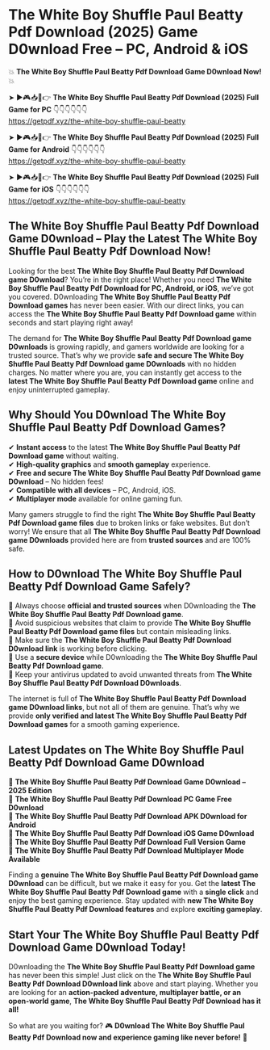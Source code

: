 # The White Boy Shuffle Paul Beatty Pdf Download (2025) Game D0wnload Free – PC, Android & iOS

💥 **The White Boy Shuffle Paul Beatty Pdf Download Game D0wnload Now!** 💥  

➤ ►🎮📥📱👉 **The White Boy Shuffle Paul Beatty Pdf Download (2025) Full Game for PC** 👇👇👇👇👇👇  
https://getpdf.xyz/the-white-boy-shuffle-paul-beatty  

➤ ►🎮📥📱👉 **The White Boy Shuffle Paul Beatty Pdf Download (2025) Full Game for Android** 👇👇👇👇👇👇  
https://getpdf.xyz/the-white-boy-shuffle-paul-beatty  

➤ ►🎮📥📱👉 **The White Boy Shuffle Paul Beatty Pdf Download (2025) Full Game for iOS** 👇👇👇👇👇👇  
https://getpdf.xyz/the-white-boy-shuffle-paul-beatty  

## The White Boy Shuffle Paul Beatty Pdf Download Game D0wnload – Play the Latest The White Boy Shuffle Paul Beatty Pdf Download Now!

Looking for the best **The White Boy Shuffle Paul Beatty Pdf Download game D0wnload**? You’re in the right place! Whether you need **The White Boy Shuffle Paul Beatty Pdf Download for PC, Android, or iOS**, we’ve got you covered. D0wnloading **The White Boy Shuffle Paul Beatty Pdf Download games** has never been easier. With our direct links, you can access the **The White Boy Shuffle Paul Beatty Pdf Download game** within seconds and start playing right away!  

The demand for **The White Boy Shuffle Paul Beatty Pdf Download game D0wnloads** is growing rapidly, and gamers worldwide are looking for a trusted source. That’s why we provide **safe and secure The White Boy Shuffle Paul Beatty Pdf Download game D0wnloads** with no hidden charges. No matter where you are, you can instantly get access to the **latest The White Boy Shuffle Paul Beatty Pdf Download game** online and enjoy uninterrupted gameplay.  

## **Why Should You D0wnload The White Boy Shuffle Paul Beatty Pdf Download Games?**  

✔ **Instant access** to the latest **The White Boy Shuffle Paul Beatty Pdf Download game** without waiting.  
✔ **High-quality graphics** and **smooth gameplay** experience.  
✔ **Free and secure The White Boy Shuffle Paul Beatty Pdf Download game D0wnload** – No hidden fees!  
✔ **Compatible with all devices** – PC, Android, iOS.  
✔ **Multiplayer mode** available for online gaming fun.  

Many gamers struggle to find the right **The White Boy Shuffle Paul Beatty Pdf Download game files** due to broken links or fake websites. But don’t worry! We ensure that all **The White Boy Shuffle Paul Beatty Pdf Download game D0wnloads** provided here are from **trusted sources** and are 100% safe.  

## **How to D0wnload The White Boy Shuffle Paul Beatty Pdf Download Game Safely?**  

📌 Always choose **official and trusted sources** when D0wnloading the **The White Boy Shuffle Paul Beatty Pdf Download game**.  
📌 Avoid suspicious websites that claim to provide **The White Boy Shuffle Paul Beatty Pdf Download game files** but contain misleading links.  
📌 Make sure the **The White Boy Shuffle Paul Beatty Pdf Download D0wnload link** is working before clicking.  
📌 Use a **secure device** while D0wnloading the **The White Boy Shuffle Paul Beatty Pdf Download game**.  
📌 Keep your antivirus updated to avoid unwanted threats from **The White Boy Shuffle Paul Beatty Pdf Download D0wnloads**.  

The internet is full of **The White Boy Shuffle Paul Beatty Pdf Download game D0wnload links**, but not all of them are genuine. That’s why we provide **only verified and latest The White Boy Shuffle Paul Beatty Pdf Download games** for a smooth gaming experience.  

## **Latest Updates on The White Boy Shuffle Paul Beatty Pdf Download Game D0wnload**  

🔹 **The White Boy Shuffle Paul Beatty Pdf Download Game D0wnload – 2025 Edition**  
🔹 **The White Boy Shuffle Paul Beatty Pdf Download PC Game Free D0wnload**  
🔹 **The White Boy Shuffle Paul Beatty Pdf Download APK D0wnload for Android**  
🔹 **The White Boy Shuffle Paul Beatty Pdf Download iOS Game D0wnload**  
🔹 **The White Boy Shuffle Paul Beatty Pdf Download Full Version Game**  
🔹 **The White Boy Shuffle Paul Beatty Pdf Download Multiplayer Mode Available**  

Finding a **genuine The White Boy Shuffle Paul Beatty Pdf Download game D0wnload** can be difficult, but we make it easy for you. Get the **latest The White Boy Shuffle Paul Beatty Pdf Download game** with a **single click** and enjoy the best gaming experience. Stay updated with **new The White Boy Shuffle Paul Beatty Pdf Download features** and explore **exciting gameplay**.  

## **Start Your The White Boy Shuffle Paul Beatty Pdf Download Game D0wnload Today!**  

D0wnloading the **The White Boy Shuffle Paul Beatty Pdf Download game** has never been this simple! Just click on the **The White Boy Shuffle Paul Beatty Pdf Download D0wnload link** above and start playing. Whether you are looking for an **action-packed adventure, multiplayer battle, or an open-world game**, **The White Boy Shuffle Paul Beatty Pdf Download has it all!**  

So what are you waiting for? 🎮 **D0wnload The White Boy Shuffle Paul Beatty Pdf Download now and experience gaming like never before!** 🚀  